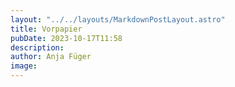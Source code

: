 ```yaml
---
layout: "../../layouts/MarkdownPostLayout.astro"
title: Vorpapier
pubDate: 2023-10-17T11:58
description: 
author: Anja Füger
image: 
---
```


